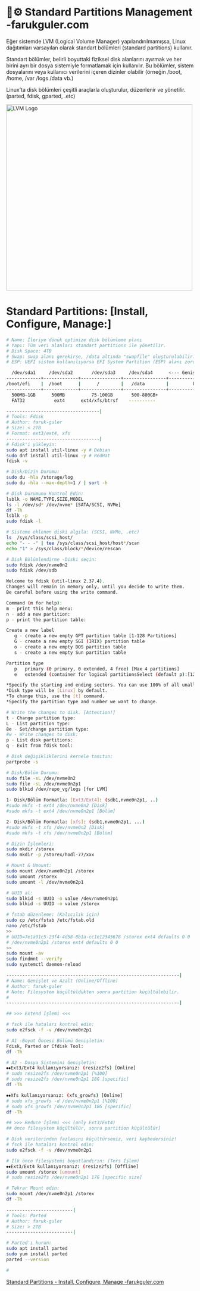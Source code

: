 
# 💾⚙️ Standard Partitions Management -farukguler.com

Eğer sistemde LVM (Logical Volume Manager) yapılandırılmamışsa, Linux dağıtımları varsayılan olarak standart bölümleri (standard partitions) kullanır.

Standart bölümler, belirli boyuttaki fiziksel disk alanlarını ayırmak ve her birini ayrı bir dosya sistemiyle formatlamak için kullanılır.
Bu bölümler, sistem dosyalarını veya kullanıcı verilerini içeren dizinler olabilir (örneğin /boot, /home, /var /logs /data vb.)

Linux’ta disk bölümleri çeşitli araçlarla oluşturulur, düzenlenir ve yönetilir. (parted, fdisk, gparted, .etc)

<p align="left">
  <img src="https://farukguler.com/assets/post_images/disk-lnx.jpg" alt="LVM Logo" width="500"/>
</p>


# Standard Partitions: [Install, Configure, Manage:]

```sh
# Name: İleriye dönük optimize disk bölümleme planı
# Yapı: Tüm veri alanları standart partitions ile yönetilir.
# Disk Space: 4TB
# Swap: swap alanı gerekirse, /data altında "swapfile" oluşturulabilir.
# ESP: UEFI sistem kullanılıyorsa EFI System Partition (ESP) alanı zorunludur.

  /dev/sda1     /dev/sda2       /dev/sda3     /dev/sda4      <--- Genişletilebilir --->
-------------+-------------+---------------+----------------+----------------------------+
/boot/efi    |  /boot      |      /        |   /data        |         boş alan           |
-------------+-------------+---------------+----------------+----------------------------+
  500MB–1GB      500MB          75-100GB       500-800GB+
  FAT32           ext4      ext4/xfs/btrsf    ----------
```

```sh
-----------------------------------|
# Tools: Fdisk
# Author: faruk-guler
# Size: < 2TB
# Format: ext3/ext4, xfs
-----------------------------------|
# Fdisk'i yükleyin:
sudo apt install util-linux -y # Debian
sudo dnf install util-linux -y # RedHat
fdisk -v

# Disk/Dizin Durumu:
sudo du -hla /storage/log
sudo du -hla --max-depth=1 / | sort -h

# Disk Durumunu Kontrol Edin:
lsblk -o NAME,TYPE,SIZE,MODEL
ls -l /dev/sd* /dev/nvme* [SATA/SCSI, NVMe]
df -Th
lsblk -p
sudo fdisk -l

# Sisteme eklenen diski algıla: (SCSI, NVMe, .etc)
ls  /sys/class/scsi_host/
echo "- - -" | tee /sys/class/scsi_host/host*/scan
echo "1" > /sys/class/block/*/device/rescan

# Disk Bölümlendirme -Diski seçin:
sudo fdisk /dev/nvme0n2
sudo fdisk /dev/sdb

Welcome to fdisk (util-linux 2.37.4).
Changes will remain in memory only, until you decide to write them.
Be careful before using the write command.

Command (m for help):
m - print this help menu:
n - add a new partition:
p - print the partition table:

Create a new label
   g - create a new empty GPT partition table [1-128 Partitions]
   G - create a new empty SGI (IRIX) partition table
   o - create a new empty DOS partition table
   s - create a new empty Sun partition table

Partition type
   p   primary (0 primary, 0 extended, 4 free) [Max 4 partitions]
   e   extended (container for logical partitionsSelect (default p):[128 partitions]

*Specify the starting and ending sectors. You can use 100% of all unallocated space.
*Disk type will be [Linux] by default.
*To change this, use the [t] command.
*Specify the partition type and number we want to change.

# Write the changes to disk. [Attention!]
t - Change partition type:
L - List partition type:
8e - Set/change partition type:
#w - Write changes to disk:
p - List disk partitions:
q - Exit from fdisk tool:

# Disk değişikliklerini kernele tanıtın:
partprobe -s

# Disk/Bölüm Durumu:
sudo file -sL /dev/nvme0n2
sudo file -sL /dev/nvme0n2p1
sudo blkid /dev/repo_vg/logs [for LVM]

1- Disk/Bölüm Formatla: [Ext3/Ext4]: (sdb1,nvme0n2p1, ..)
#sudo mkfs -t ext4 /dev/nvme0n2 [Disk]
#sudo mkfs -t ext4 /dev/nvme0n2p1 [Bölüm]

2- Disk/Bölüm Formatla: [xfs]: (sdb1,nvme0n2p1, ...)
#sudo mkfs -t xfs /dev/nvme0n2 [Disk]
#sudo mkfs -t xfs /dev/nvme0n2p1 [Bölüm]

# Dizin İşlemleri:
sudo mkdir /storex
sudo mkdir -p /storex/hodl-77/xxx

# Mount & Umount:
sudo mount /dev/nvme0n2p1 /storex
sudo umount /storex
sudo umount -l /dev/nvme0n2p1

# UUID al:
sudo blkid -s UUID -o value /dev/nvme0n2p1
sudo blkid -s UUID -o value /storex

# fstab düzenleme: (Kalıcılık için)
sudo cp /etc/fstab /etc/fstab.old
nano /etc/fstab
>>
# UUID=7e1a91c5-23f4-4d58-8b1a-cc1e12345678 /storex ext4 defaults 0 0
# /dev/nvme0n2p1 /storex ext4 defaults 0 0
>>
sudo mount -av
sudo findmnt --verify
sudo systemctl daemon-reload

-----------------------------------------------------------------|
# Name: Genişlet ve Azalt (Online/Offline)
# Author: faruk-guler
# Note: Filesystem küçültüldükten sonra partition küçültülebilir.
# 
-----------------------------------------------------------------|

## >>> Extend İşlemi <<<

# fsck ile hataları kontrol edin:
sudo e2fsck -f -v /dev/nvme0n2p1

# A1 -Boyut Öncesi Bölümü Genişletin:
Fdisk, Parted or Cfdisk Tool:
df -Th

# A2 - Dosya Sistemini Genişletin:
⦁⦁Ext3/Ext4 kullanıyorsanız: (resize2fs) [Online]
# sudo resize2fs /dev/nvme0n2p1 [%100]
# sudo resize2fs /dev/nvme0n2p1 18G [specific]
df -Th

⦁⦁Xfs kullanıyorsanız: (xfs_growfs) [Online]
# sudo xfs_growfs -d /dev/nvme0n2p1 [%100]
# sudo xfs_growfs /dev/nvme0n2p1 18G [specific]
df -Th

## >>> Reduce İşlemi <<< (only Ext3/Ext4)
## önce filesystem küçültülür, sonra partition küçültülür]

# Disk verilerinden fazlasını küçültürseniz, veri kaybedersiniz!
# fsck ile hataları kontrol edin:
sudo e2fsck -f -v /dev/nvme0n2p1

# İlk önce filesystemi boyutlandırın: (Ters İşlem)
⦁⦁Ext3/Ext4 kullanıyorsanız: (resize2fs) [Offline]
sudo umount /storex [umount]
# sudo resize2fs /dev/nvme0n2p1 17G [specific size]

# Tekrar Mount edin:
sudo mount /dev/nvme0n2p1 /storex
df -Th

```
```sh
-------------------------|
# Tools: Parted
# Author: faruk-guler
# Size: > 2TB
-------------------------|

# Parted'ı kurun:
sudo apt install parted
sudo yum install parted
parted --version

# 

```

[Standard Partitions - Install, Configure, Manage -farukguler.com](https://farukguler.com/posts/standard-partitions-install-configure-manage/)
